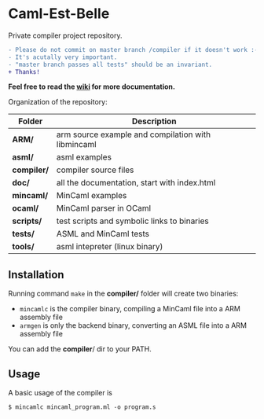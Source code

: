 # Caml-Est-Belle
Private compiler project repository.</br>
```diff
- Please do not commit on master branch /compiler if it doesn't work :-(
- It's acutally very important.
- "master branch passes all tests" should be an invariant.
+ Thanks!
```

**Feel free to read the [wiki](https://github.com/Smoltbob/Caml-Est-Belle/wiki) for more documentation.**

Organization of the repository:</br>

| Folder | Description |
| --- | --- |
| __ARM/__ | arm source example and compilation with libmincaml |
| __asml/__ | asml examples |
| __compiler/__ | compiler source files |
| __doc/__ | all the documentation, start with index.html |
| __mincaml/__ | MinCaml examples |
| __ocaml/__ | MinCaml parser in OCaml |
| __scripts/__ | test scripts and symbolic links to binaries |
| __tests/__ | ASML and MinCaml tests |
| __tools/__ | asml intepreter (linux binary) |

## Installation
Running command `make` in the __compiler/__ folder will create two binaries:
- `mincamlc` is the compiler binary, compiling a MinCaml file into a ARM assembly file
- `armgen` is only the backend binary, converting an ASML file into a ARM assembly file

You can add the __compiler__/ dir to your PATH.

## Usage
A basic usage of the compiler is
```
$ mincamlc mincaml_program.ml -o program.s
```
